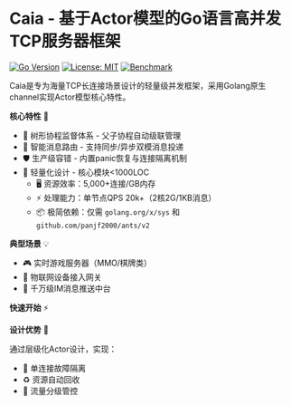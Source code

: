 # Caia - 基于Actor模型的Go语言高并发TCP服务器框架

[![Go Version](https://img.shields.io/badge/go-1.23+-blue.svg)](https://golang.org/)
[![License: MIT](https://img.shields.io/badge/License-MIT-yellow.svg)](https://opensource.org/licenses/MIT)
[![Benchmark](https://img.shields.io/badge/Benchmark-20k%20conn%2FGB-important?style=flat&logo=speedtest)]()

Caia是专为海量TCP长连接场景设计的轻量级并发框架，采用Golang原生channel实现Actor模型核心特性。

**核心特性** 🚀
- 🌳 树形协程监督体系 - 父子协程自动级联管理
- 📨 智能消息路由 - 支持同步/异步双模消息投递
- 🛡️ 生产级容错 - 内置panic恢复与连接隔离机制
- 🔧 轻量化设计 - 核心模块<1000LOC 
  - 🖥️ 资源效率：5,000+连接/GB内存 
  - ⚡ 处理能力：单节点QPS 20k+（2核2G/1KB消息）
  - 📦 极简依赖：仅需 `golang.org/x/sys` 和 `github.com/panjf2000/ants/v2`

**典型场景** 💡
- 🎮 实时游戏服务器（MMO/棋牌类）
- 📡 物联网设备接入网关
- 💬 千万级IM消息推送中台

**快速开始** ⚡

**设计优势** 🎯

<!-- ```mermaid

``` -->

通过层级化Actor设计，实现：
- 🔋 单连接故障隔离
- ♻️ 资源自动回收
- 🚦 流量分级管控